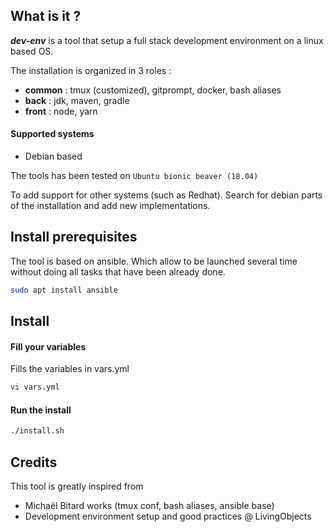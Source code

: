 ## What is it ?

**_dev-env_** is a tool that setup a full stack development environment on a linux based OS.

The installation is organized in 3 roles :
- **common** : tmux (customized), gitprompt, docker, bash aliases
- **back** : jdk, maven, gradle
- **front** : node, yarn

#### Supported systems

- Debian based

The tools has been tested on `Ubuntu bionic beaver (18.04)`

To add support for other systems (such as Redhat). Search for debian parts of the installation and add new implementations.

## Install prerequisites

The tool is based on ansible. Which allow to be launched several time without doing all tasks that have been already done.

```bash
sudo apt install ansible
```

## Install

#### Fill your variables

Fills the variables in vars.yml

```bash
vi vars.yml
```

#### Run the install

```bash
./install.sh
```

## Credits

This tool is greatly inspired from
- Michaël Bitard works (tmux conf, bash aliases, ansible base)
- Development environment setup and good practices @ LivingObjects
